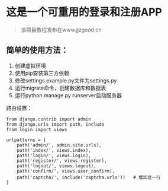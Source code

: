 # 这是一个可重用的登录和注册APP
>该项目教程发布在www.jjzgood.cn

## 简单的使用方法：


1. 创建虚拟环境
2. 使用pip安装第三方依赖
3. 修改settings.example.py文件为settings.py
4. 运行migrate命令，创建数据库和数据表
5. 运行python manage.py runserver启动服务器


路由设置：
```
from django.contrib import admin
from django.urls import path, include
from login import views

urlpatterns = [
    path('admin/', admin.site.urls),
    path('index/', views.index),
    path('login/', views.login),
    path('register/', views.register),
    path('logout/', views.logout),
    path('confirm/', views.user_confirm),
    path('captcha/', include('captcha.urls'))   # 增加这一行
]
```
